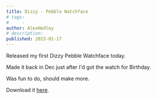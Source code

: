 ```yaml
---
title: Dizzy - Pebble Watchface
# tags:
#     - 
author: AlexHedley
# description: 
published: 2015-01-17
---
```


Released my first Dizzy Pebble Watchface today.

Made it back in Dec just after I'd got the watch for Birthday.

Was fun to do, should make more.

Download it [here](https://apps.getpebble.com/applications/54ba785a05d4eef95600003e).
